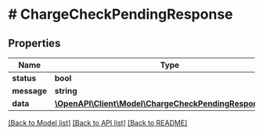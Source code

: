 # # ChargeCheckPendingResponse

## Properties

Name | Type | Description | Notes
------------ | ------------- | ------------- | -------------
**status** | **bool** |  |
**message** | **string** |  |
**data** | [**\OpenAPI\Client\Model\ChargeCheckPendingResponseData**](ChargeCheckPendingResponseData.md) |  |

[[Back to Model list]](../../README.md#models) [[Back to API list]](../../README.md#endpoints) [[Back to README]](../../README.md)
